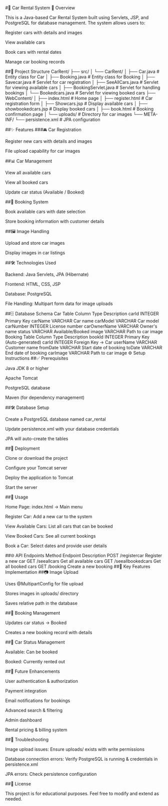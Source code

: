 #🚗 Car Rental System
📌 Overview

This is a Java-based Car Rental System built using Servlets, JSP, and PostgreSQL for database management.
The system allows users to:

Register cars with details and images

View available cars

Book cars with rental dates

Manage car booking records

##📂 Project Structure
CarRent/
├── src/
│   └── CarRent/
│       ├── Car.java              # Entity class for Car
│       ├── Booking.java          # Entity class for Booking
│       ├── Savecar.java          # Servlet for car registration
│       ├── SeeAllCars.java       # Servlet for viewing available cars
│       ├── BookingServlet.java   # Servlet for handling bookings
│       └── Bookedcars.java       # Servlet for viewing booked cars
├── WebContent/
│   ├── index.html                # Home page
│   ├── register.html             # Car registration form
│   ├── Showcars.jsp              # Display available cars
│   ├── showbookedcars.jsp        # Display booked cars
│   ├── book.html                 # Booking confirmation page
│   └── uploads/                  # Directory for car images
└── META-INF/
    └── persistence.xml           # JPA configuration

##✨ Features
###🚘 Car Registration

Register new cars with details and images

File upload capability for car images

##📊 Car Management

View all available cars

View all booked cars

Update car status (Available / Booked)

##📅 Booking System

Book available cars with date selection

Store booking information with customer details

##🖼️ Image Handling

Upload and store car images

Display images in car listings

##🛠 Technologies Used

Backend: Java Servlets, JPA (Hibernate)

Frontend: HTML, CSS, JSP

Database: PostgreSQL

File Handling: Multipart form data for image uploads

##🗄 Database Schema
Car Table
Column	Type	Description
carId	INTEGER	Primary Key
carName	VARCHAR	Car name
carModel	VARCHAR	Car model
carNumber	INTEGER	License number
carOwnerName	VARCHAR	Owner's name
status	VARCHAR	Available/Booked
image	VARCHAR	Path to car image
Booking Table
Column	Type	Description
bookId	INTEGER	Primary Key (Auto-generated)
carId	INTEGER	Foreign Key → Car
userName	VARCHAR	Customer name
fromDate	VARCHAR	Start date of booking
toDate	VARCHAR	End date of booking
carImage	VARCHAR	Path to car image
⚙️ Setup Instructions
##✅ Prerequisites

Java JDK 8 or higher

Apache Tomcat

PostgreSQL database

Maven (for dependency management)

##🛠 Database Setup

Create a PostgreSQL database named car_rental

Update persistence.xml with your database credentials

JPA will auto-create the tables

##🚀 Deployment

Clone or download the project

Configure your Tomcat server

Deploy the application to Tomcat

Start the server

##🎯 Usage

Home Page: index.html → Main menu

Register Car: Add a new car to the system

View Available Cars: List all cars that can be booked

View Booked Cars: See all current bookings

Book a Car: Select dates and provide user details

##🌐 API Endpoints
Method	Endpoint	Description
POST	/registercar	Register a new car
GET	/seeallcars	Get all available cars
GET	/seeallbookedcars	Get all booked cars
GET	/booking	Create a new booking
##🔑 Key Features Implementation
##📷 Image Upload

Uses @MultipartConfig for file upload

Stores images in uploads/ directory

Saves relative path in the database

##📅 Booking Management

Updates car status → Booked

Creates a new booking record with details

##🚦 Car Status Management

Available: Can be booked

Booked: Currently rented out

##🚀 Future Enhancements

User authentication & authorization

Payment integration

Email notifications for bookings

Advanced search & filtering

Admin dashboard

Rental pricing & billing system

##🐛 Troubleshooting

Image upload issues: Ensure uploads/ exists with write permissions

Database connection errors: Verify PostgreSQL is running & credentials in persistence.xml

JPA errors: Check persistence configuration

##📜 License

This project is for educational purposes.
Feel free to modify and extend as needed.
